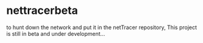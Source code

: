 # nettracerbeta
to hunt down the network and put it in the netTracer repository,  This project is still in beta and under development...
